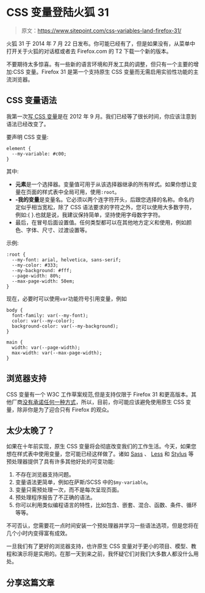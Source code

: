 # CSS 变量登陆火狐 31

> 原文：<https://www.sitepoint.com/css-variables-land-firefox-31/>

火狐 31 于 2014 年 7 月 22 日发布。你可能已经有了，但是如果没有，从菜单中打开关于火狐的对话框或者去 Firefox.com 的 T2 下载一个新的版本。

不要期待太多惊喜。有一些新的语言环境和开发工具的调整，但只有一个主要的增加:CSS 变量。Firefox 31 是第一个支持原生 CSS 变量而无需启用实验性功能的主流浏览器。

## CSS 变量语法

我第一次[写 CSS 变量](/native-css-variables/)是在 2012 年 9 月。我们已经等了很长时间，你应该注意到语法已经改变了。

要声明 CSS 变量:

```
element {
  --my-variable: #c00;
}
```

其中:

*   **元素**是一个选择器。变量值可用于从该选择器继承的所有样式。如果你想让变量在页面的样式表中全局可用，使用`:root`。
*   **‐我的变量**是变量名。它必须以两个连字符开头，后跟您选择的名称。命名约定似乎相当宽松，除了 CSS 语法要求的字符之外，您可以使用大多数字符，例如:{ }.也就是说，我建议保持简单，坚持使用字母数字字符。
*   最后，在冒号后面设置值。任何类型都可以在其他地方定义和使用，例如颜色、字体、尺寸、过渡设置等。

示例:

```
:root {
  --my-font: arial, helvetica, sans-serif;
  --my-color: #333;
  --my-background: #fff;
  --page-width: 80%;
  --max-page-width: 50em;
}
```

现在，必要时可以使用`var`功能符号引用变量，例如

```
body {
  font-family: var(--my-font);
  color: var(--my-color);
  background-color: var(--my-background);
}

main {
  width: var(--page-width);
  max-width: var(--max-page-width);
}
```

## 浏览器支持

CSS 变量有一个 W3C 工作草案规范,但是支持仅限于 Firefox 31 和更高版本。其他厂商[没有承诺任何一种方式](http://caniuse.com/#feat=css-variables)，所以，目前，你可能应该避免使用原生 CSS 变量，除非你是为了迎合只有 Firefox 的观众。

## 太少太晚了？

如果在十年前实现，原生 CSS 变量将会彻底改变我们的工作生活。今天，如果您想在样式表中使用变量，您可能已经这样做了。诸如 [Sass](http://sass-lang.com/documentation/file.SASS_REFERENCE.html#variables_) 、 [Less](http://lesscss.org/features/#variables-feature) 和 [Stylus](http://learnboost.github.io/stylus/docs/variables.html) 等预处理器提供了具有许多其他好处的可变功能:

1.  不存在浏览器支持问题。
2.  变量语法更简单，例如在萨斯/SCSS 中的`$my-variable`。
3.  变量只需预处理一次，而不是每次呈现页面。
4.  预处理程序报告了不正确的语法。
5.  你可以利用类似编程语言的特性，比如包含、嵌套、混合、函数、条件、循环等等。

不可否认，您需要花一点时间安装一个预处理器并学习一些语法选项，但是您将在几个小时内变得富有成效。

一旦我们有了更好的浏览器支持，也许原生 CSS 变量对于更小的项目、模型、教程和演示将是实用的。在那一天到来之前，我怀疑它们对我们大多数人都没什么用处。

## 分享这篇文章